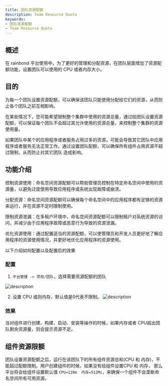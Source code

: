 ```yaml
---
title: 团队资源配额
description: Team Resource Quota
keywords:
- 团队资源配额
- Team Resource Quota
---
```


## 概述

在 rainbond 平台使用中，为了更好的管理和分配资源，在团队层面增加了资源配额功能，设置团队可以使用的 CPU 或者内存大小。

## 目的

为每一个团队设置资源配额，可以确保该团队只能使用分配给它们的资源，从而防止各个团队之前互相影响。

在某些情况下，您可能希望限制整个集群中使用的资源总量，通过给团队设置资源配额，可以保证每个团队不会超过其允许使用的资源总量，来控制整个集群的资源使用量。

如果团队中某个的应用程序或者服务占用过多的资源，可能会导致其它团队中应用程序或者服务无法正常工作。通过设置团队配额，可以确保所有组件占用资源不超过限制，从而防止对其它团队
造成影响。

## 功能介绍

控制资源使用：命名空间资源配额可以帮助管理员控制在特定命名空间中使用的资源量，以避免过度使用导致应用程序或系统出现故障或崩溃。

分配资源：命名空间资源配额可以确保每个命名空间中的应用程序都有足够的资源来运行，并在资源不足时限制使用。

限制资源泄漏：在多租户环境中，命名空间资源配额可以限制租户对系统资源的访问，并减少由于应用程序故障或恶意行为导致的资源泄漏。

优化资源使用：通过配置适当的资源配额，可以使管理员和开发人员更好地了解应用程序的资源使用情况，并更好地优化应用程序的资源使用。

以下介绍如何配置以及配置后的效果

### 配置
1. `平台管理 -> 项目/团队`，选择需要资源配额的团队

![description](https://grstatic.oss-cn-shanghai.aliyuncs.com/docs/enterprise-app/team-resource/team-resource.png)

2. 设置 CPU 或则内存，默认值是0代表不限制。
![description](https://grstatic.oss-cn-shanghai.aliyuncs.com/docs/enterprise-app/team-resource/quota.png)


### 效果
当对组件进行创建、构建、启动、安装等操作的时候，如果内存或者 CPU超出团队剩余资源量，则会提示资源不足。

## 组件资源限额
团队设置资源配额之后，运行在该团队下的所有组件资源总和(CPU 和 内存)，不能超过配额限制。用户创建组件的时候，如果没有给组件设置CPU 和 内存，
那么平台将会给组件设置默认值 `CPU=128m  内存=512Mi`，来确保一个组件不会垄断命名空间所有可用资源。
